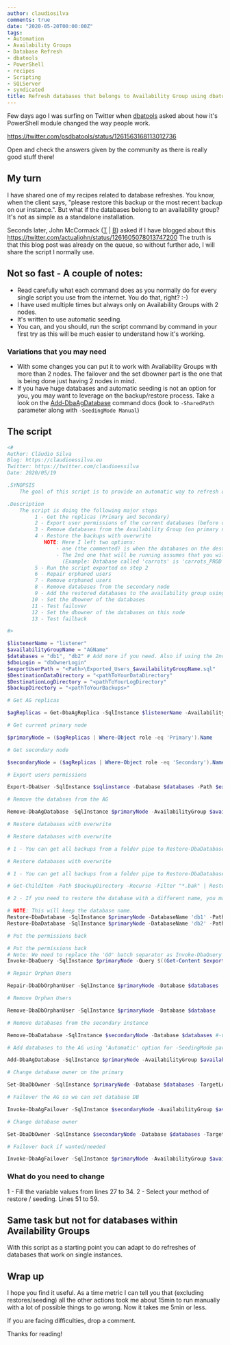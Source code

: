 ```yaml
---
author: claudiosilva
comments: true
date: "2020-05-20T00:00:00Z"
tags:
- Automation
- Availability Groups
- Database Refresh
- dbatools
- PowerShell
- recipes
- Scripting
- SQLServer
- syndicated
title: Refresh databases that belongs to Availability Group using dbatools
---
```

Few days ago I was surfing on Twitter when [dbatools](https://twitter.com/psdbatools) asked about how it's PowerShell module changed the way people work.

https://twitter.com/psdbatools/status/1261563168113012736

Open and check the answers given by the community as there is really good stuff there!

## My turn

I have shared one of my recipes related to database refreshes. You know, when the client says, "please restore this backup or the most recent backup on our instance.". But what if the databases belong to an availability group? It's not as simple as a standalone installation.

Seconds later, John McCormack ([T</a> \| <a href="https://johnmccormack.it/">B](https://twitter.com/actualjohn)) asked if I have blogged about this
https://twitter.com/actualjohn/status/1261605078013747200
The truth is that this blog post was already on the queue, so without further ado, I will share the script I normally use.

## Not so fast - A couple of notes:

* Read carefully what each command does as you normally do for every single script you use from the internet. You do that, right? :-)
* I have used multiple times but always only on Availability Groups with 2 nodes. 
* It's written to use automatic seeding. 
* You can, and you should, run the script command by command in your first try as this will be much easier to understand how it's working.

### Variations that you may need

* With some changes you can put it to work with Availability Groups with more than 2 nodes. The failover and the set dbowner part is the one that is being done just having 2 nodes in mind. 
* If you have huge databases and automatic seeding is not an option for you, you may want to leverage on the backup/restore process. Take a look on the [Add-DbaAgDatabase](https://docs.dbatools.io/#Add-DbaAgDatabase) command docs (look to `-SharedPath` parameter along with `-SeedingMode Manual`)

## The script

``` powershell
<#
Author: Cláudio Silva
Blog: https://claudioessilva.eu
Twitter: https://twitter.com/claudioessilva
Date: 2020/05/19

.SYNOPSIS
    The goal of this script is to provide an automatic way to refresh one or more databases that belongs to an Availability Group.

.Description
    The script is doing the following major steps
         1 - Get the replicas (Primary and Secondary)
         2 - Export user permissions of the current databases (before dropping them)
         3 - Remove databases from the Availability Group (on primary node)
         4 - Restore the backups with overwrite
            NOTE: Here I left two options:
                - one (the commented) is when the databases on the destination instance have the same name as the origin
                - The 2nd one that will be running assumes that you will need to give a different name to the database on the destination instance.
                  (Example: Database called 'carrots' is 'carrots_PROD' on destination instance)
         5 - Run the script exported on step 2
         6 - Repair orphaned users
         7 - Remove orphaned users
         8 - Remove databases from the secondary node
         9 - Add the restored databases to the availability group using Automatic Seeding
        10 - Set the dbowner of the databases
        11 - Test failover
        12 - Set the dbowner of the databases on this node
        13 - Test failback

#>

$listenerName = "listener"
$availabilityGroupName = "AGName"
$databases = "db1", "db2" # Add more if you need. Also if using the 2nd method of restore, add there too.
$dboLogin = "dbOwnerLogin"
$exportUserPath = "<Path>\Exported_Users_$availabilityGroupName.sql"
$DestinationDataDirectory = "<pathToYourDataDirectory"
$DestinationLogDirectory = "<pathToYourLogDirectory"
$backupDirectory = "<pathToYourBackups>"

# Get AG replicas

$agReplicas = Get-DbaAgReplica -SqlInstance $listenerName -AvailabilityGroup $availabilityGroupName

# Get current primary node

$primaryNode = ($agReplicas | Where-Object role -eq 'Primary').Name

# Get secondary node

$secondaryNode = ($agReplicas | Where-Object role -eq 'Secondary').Name

# Export users permissions

Export-DbaUser -SqlInstance $sqlinstance -Database $databases -Path $exportUserPath

# Remove the databses from the AG

Remove-DbaAgDatabase -SqlInstance $primaryNode -AvailabilityGroup $availabilityGroupName -Database $databases #-Confirm:$false

# Restore databases with overwrite

# Restore databases with overwrite

# 1 - You can get all backups from a folder pipe to Restore-DbaDatabase and it will do the magic.

# Restore databases with overwrite

# 1 - You can get all backups from a folder pipe to Restore-DbaDatabase and it will do the magic.

# Get-ChildItem -Path $backupDirectory -Recurse -Filter "*.bak" | Restore-DbaDatabase -SqlInstance $sqlinstance -WithReplace -DestinationDataDirectory $DestinationDataDirectory -DestinationLogDirectory $DestinationLogDirectory

# 2 - If you need to restore the database with a different name, you may prefer to specify each -Database name from the specific backup

# NOTE: This will keep the database name.
Restore-DbaDatabase -SqlInstance $primaryNode -DatabaseName 'db1' -Path "$backupDirectory\db1.bak" -WithReplace -DestinationDataDirectory $DestinationDataDirectory -DestinationLogDirectory $DestinationLogDirectory
Restore-DbaDatabase -SqlInstance $primaryNode -DatabaseName 'db2' -Path "$backupDirectory\db2.bak" -WithReplace -DestinationDataDirectory $DestinationDataDirectory -DestinationLogDirectory $DestinationLogDirectory

# Put the permissions back

# Put the permissions back
# Note: We need to replace the 'GO' batch separator as Invoke-DbaQuery will do this split and send execution one-by-one. This means that a database context change works but then next command will probably be run on master
Invoke-DbaQuery -SqlInstance $primaryNode -Query $((Get-Content $exportUserPath) -replace '\bGO\b', ' ')

# Repair Orphan Users

Repair-DbaDbOrphanUser -SqlInstance $primaryNode -Database $databases

# Remove Orphan Users

Remove-DbaDbOrphanUser -SqlInstance $primaryNode -Database $database

# Remove databases from the secondary instance

Remove-DbaDatabase -SqlInstance $secondaryNode -Database $databases #-Confirm:$false

# Add databases to the AG using 'Automatic' option for -SeedingMode parameter

Add-DbaAgDatabase -SqlInstance $primaryNode -AvailabilityGroup $availabilityGroupName -Database $databases -SeedingMode Automatic #-Confirm:$false

# Change database owner on the primary

Set-DbaDbOwner -SqlInstance $primaryNode -Database $databases -TargetLogin $dboLogin

# Failover the AG so we can set database DB

Invoke-DbaAgFailover -SqlInstance $secondaryNode -AvailabilityGroup $availabilityGroupName

# Change database owner

Set-DbaDbOwner -SqlInstance $secondaryNode -Database $databases -TargetLogin $dboLogin

# Failover back if wanted/needed

Invoke-DbaAgFailover -SqlInstance $primaryNode -AvailabilityGroup $availabilityGroupName
```

### What do you need to change

1 - Fill the variable values from lines 27 to 34.
2 - Select your method of restore / seeding. Lines 51 to 59.

## Same task but not for databases within Availability Groups

With this script as a starting point you can adapt to do refreshes of databases that work on single instances.

## Wrap up

I hope you find it useful.
As a time metric I can tell you that (excluding restores/seeding) all the other actions took me about 15min to run manually with a lot of possible things to go wrong. Now it takes me 5min or less.

If you are facing difficulties, drop a comment.

Thanks for reading!
